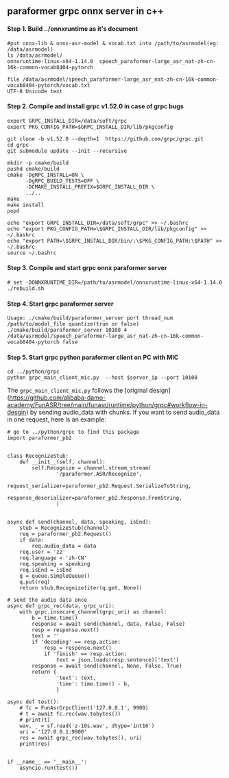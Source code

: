 ## paraformer grpc onnx server in c++


#### Step 1. Build ../onnxruntime as it's document
```
#put onnx-lib & onnx-asr-model & vocab.txt into /path/to/asrmodel(eg: /data/asrmodel)
ls /data/asrmodel/
onnxruntime-linux-x64-1.14.0  speech_paraformer-large_asr_nat-zh-cn-16k-common-vocab8404-pytorch

file /data/asrmodel/speech_paraformer-large_asr_nat-zh-cn-16k-common-vocab8404-pytorch/vocab.txt
UTF-8 Unicode text
```

#### Step 2. Compile and install grpc v1.52.0 in case of grpc bugs
```
export GRPC_INSTALL_DIR=/data/soft/grpc
export PKG_CONFIG_PATH=$GRPC_INSTALL_DIR/lib/pkgconfig

git clone -b v1.52.0 --depth=1  https://github.com/grpc/grpc.git
cd grpc
git submodule update --init --recursive

mkdir -p cmake/build
pushd cmake/build
cmake -DgRPC_INSTALL=ON \
      -DgRPC_BUILD_TESTS=OFF \
      -DCMAKE_INSTALL_PREFIX=$GRPC_INSTALL_DIR \
      ../..
make
make install
popd

echo "export GRPC_INSTALL_DIR=/data/soft/grpc" >> ~/.bashrc
echo "export PKG_CONFIG_PATH=\$GRPC_INSTALL_DIR/lib/pkgconfig" >> ~/.bashrc
echo "export PATH=\$GRPC_INSTALL_DIR/bin/:\$PKG_CONFIG_PATH:\$PATH" >> ~/.bashrc
source ~/.bashrc
```

#### Step 3. Compile and start grpc onnx paraformer server
```
# set -DONNXRUNTIME_DIR=/path/to/asrmodel/onnxruntime-linux-x64-1.14.0
./rebuild.sh
```

#### Step 4. Start grpc paraformer server
```
Usage: ./cmake/build/paraformer_server port thread_num /path/to/model_file quantize(true or false)
./cmake/build/paraformer_server 10108 4 /data/asrmodel/speech_paraformer-large_asr_nat-zh-cn-16k-common-vocab8404-pytorch false
```



#### Step 5. Start grpc python paraformer client  on PC with MIC
```
cd ../python/grpc
python grpc_main_client_mic.py  --host $server_ip --port 10108
```
The `grpc_main_client_mic.py` follows the [original design] (https://github.com/alibaba-damo-academy/FunASR/tree/main/funasr/runtime/python/grpc#workflow-in-desgin) by sending audio_data with chunks. If you want to send audio_data in one request, here is an example:

```
# go to ../python/grpc to find this package
import paraformer_pb2


class RecognizeStub:
    def __init__(self, channel):
        self.Recognize = channel.stream_stream(
                '/paraformer.ASR/Recognize',
                request_serializer=paraformer_pb2.Request.SerializeToString,
                response_deserializer=paraformer_pb2.Response.FromString,
                )


async def send(channel, data, speaking, isEnd):
    stub = RecognizeStub(channel)
    req = paraformer_pb2.Request()
    if data:
        req.audio_data = data
    req.user = 'zz'
    req.language = 'zh-CN'
    req.speaking = speaking
    req.isEnd = isEnd
    q = queue.SimpleQueue()
    q.put(req)
    return stub.Recognize(iter(q.get, None))

# send the audio data once
async def grpc_rec(data, grpc_uri):
    with grpc.insecure_channel(grpc_uri) as channel:
        b = time.time()
        response = await send(channel, data, False, False)
        resp = response.next()
        text = ''
        if 'decoding' == resp.action:
            resp = response.next()
            if 'finish' == resp.action:
                text = json.loads(resp.sentence)['text']
        response = await send(channel, None, False, True)
        return {
                'text': text,
                'time': time.time() - b,
                }

async def test():
    # fc = FunAsrGrpcClient('127.0.0.1', 9900)
    # t = await fc.rec(wav.tobytes())
    # print(t)
    wav, _ = sf.read('z-10s.wav', dtype='int16')
    uri = '127.0.0.1:9900'
    res = await grpc_rec(wav.tobytes(), uri)
    print(res)


if __name__ == '__main__':
    asyncio.run(test())

```
